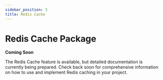 ```yaml
---
sidebar_position: 3
title: Redis Cache 
---
```

# Redis Cache Package

**Coming Soon**

The Redis Cache feature is available, but detailed documentation is currently being prepared. Check back soon for comprehensive information on how to use and implement Redis caching in your project.
